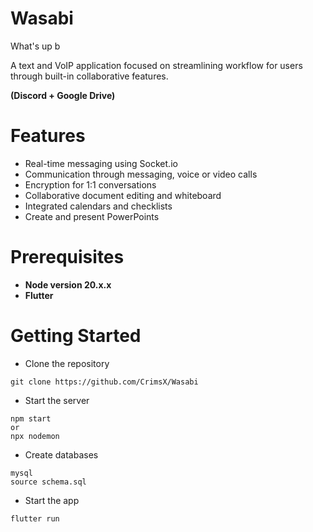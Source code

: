 # Wasabi
What's up b

A text and VoIP application focused on streamlining workflow for users through built-in collaborative features.

**(Discord + Google Drive)**

# Features
- Real-time messaging using Socket.io
- Communication through messaging, voice or video calls
- Encryption for 1:1 conversations
- Collaborative document editing and whiteboard
- Integrated calendars and checklists
- Create and present PowerPoints

# Prerequisites
- **Node version 20.x.x**
- **Flutter**

# Getting Started

- Clone the repository

```shell
git clone https://github.com/CrimsX/Wasabi
```

- Start the server

```shell
npm start
or
npx nodemon
```

- Create databases

```shell
mysql
source schema.sql
```

- Start the app

```shell
flutter run
```
